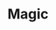 ---
title: 'Magic'
summary: 'Places to play Magic the Gathering'
eleventyNavigation:
  title: magic
  key: magic
  order: 6
layout: 'layouts/magicfeed.njk'
---